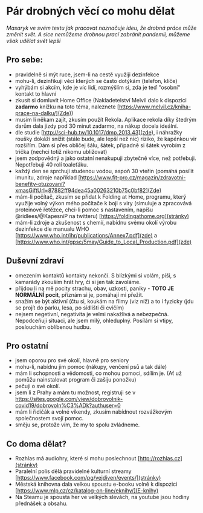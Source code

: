 # Pár drobných věcí co mohu dělat

_Masaryk ve svém textu jak pracovat naznačuje ideu, že drobná práce může změnit svět. A sice nemůžeme drobnou prací zabránit pandemii, můžeme však udělat svět lepší_

## Pro sebe:
- pravidelně si mýt ruce, jsem-li na cestě využiji dezinfekce
- mohu-li, dezinfikuji věci kterých se často dotýkám (telefon, klíče)
- vyhýbám si akcím, kde je víc lidí, rozmýšlím si, zda je teď "osobní" kontakt to hlavní
- zkusít si domluvit Home Office (Nakladetelství Melvil dalo k dispozici **zadarmo** knížku na toto téma, naleznete [https://www.melvil.cz/kniha-prace-na-dalku/](Zde))
- musím li někam zajít, zkusím použít Rekola. Aplikace rekola díky štedrým darům dala jízdy pod 30 minut zadarmo, na nákup docela ideální.
- dle studie [http://sci-hub.tw/10.1017/dmp.2013.43](zde), i náhražky roušky dokáží snížit (stále bude, ale lepší než nic) riziko, že kapénkou vir rozšířím. Dám si přes obličej šálu, šátek, případně si šátek vyrobím z trička (nechci totiž nikomu ubližovat)
- jsem zodpovědný a jako ostatní nenakupuji zbytečně více, než potřebuji. Nepotřebuji 40 rolí toaleťáku.
- každý den se sprchuji studenou vodou, aspoň 30 vteřin (pomáhá posílit imunitu, zdroje například [https://www.fit-pro.cz/magazin/zdravotni-benefity-otuzovani?xmasGiftUrl=87882ff94dea45a00263210b75c0bf82](Zde)
- mám-li počítač, zkusím se přidat k Folding at Home, programu, který využije volný výkon mého počítače k boji  s viry (simuluje a zpracovává proteinové řetězce, chci-li pomoc s nastavením, napíšu @ridlees/@KapesniP na twitteru) [https://foldingathome.org](stránky)
- mám-li zdroje a zkušenost s chemií, nabídnu svému okolí výrobu dezinfekce dle manualu WHO [https://www.who.int/ihr/publications/Annex7.pdf](zde) a [https://www.who.int/gpsc/5may/Guide_to_Local_Production.pdf](zde)


## Duševní zdraví
- omezením kontaktů kontakty nekončí. S blízkými si volám, píši, s kamarády zkouším hrát hry, či si jen tak zavoláme.
- přijdou li na mě pocity strachu, obav, uzkosti, paniky - **TOTO JE NORMÁLNÍ pocit**, přiznám si je, pomáhají mi přežít.
- snažím se být aktivní (čtu si, koukám na filmy (viz níž) a to i fyzicky (jdu se projít do parku, lesa, po sídlišti či cvičím)
- nejsem negetivní, negativita je velmi nakažlivá a nebezpečná. Nepodceňuji situaci, ale jsem milý, ohleduplný. Posílám si vtipy, poslouchám oblíbenou hudbu.

## Pro ostatní
- jsem oporou pro své okolí, hlavně pro seniory
- mohu-li, nabídnu jim pomoc (nákupy, venčení psů a tak dále)
- mám li schopnosti a vědomosti, co mohou pomoci, sdílím je. (Ať už pomůžu nainstalovat program či zašiju ponožku)
- pečuji o své okolí.
- jsem li z Prahy a mám tu možnost, registruji se v https://sites.google.com/view/dobrovolnik-covid19/dobrovoln%C3%ADk?authuser=0
- mám li řidičák a volné víkendy, zkusím nabídnout rozvážkovým společnostem svojí pomoc.
- směju se, protože vím, že my to spolu zvládneme.

## Co doma dělat? 
- Rozhlas má audiohry, které si mohu poslechnout [http://rozhlas.cz](stránky)
- Paralelní polis dělá pravidelné kulturní streamy [https://www.facebook.com/pg/vejdiven/events/](stránky)
- Městská knihovna dala velkou spoustu e-booku volně k dispozici [https://www.mlp.cz/cz/katalog-on-line/eknihy/](E-knihy)
- Na Steamu je spousta her ve velkých slevách, na youtube jsou hodiny přednášek a obsahu.


